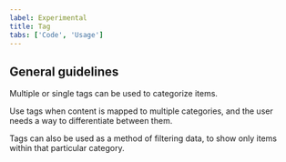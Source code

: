 ```yaml
---
label: Experimental
title: Tag
tabs: ['Code', 'Usage']
---
```


## General guidelines

Multiple or single tags can be used to categorize items.

Use tags when content is mapped to multiple categories, and the user needs a way to differentiate between them.

Tags can also be used as a method of filtering data, to show only items within that particular category.

